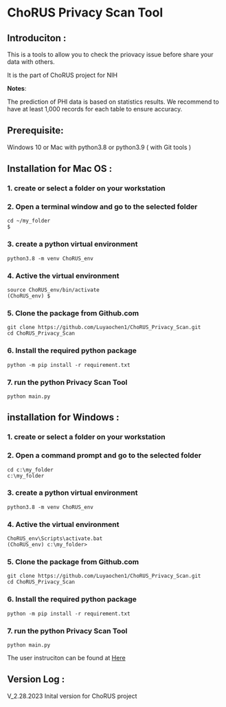 # ChoRUS Privacy Scan Tool

## Introduciton :

This is a tools to allow you to check the priovacy issue before share your data with others. 

It is the part of ChoRUS project for NIH

**Notes**:

The prediction of PHI data is based on statistics results. We recommend to have at least 1,000 records for each table to ensure accuracy. 


## Prerequisite:
Windows 10  or Mac with python3.8 or python3.9 ( with Git tools )

## Installation for Mac OS :

### 1. create or select a folder on your workstation 

### 2. Open a terminal window and go to the selected folder
~~~
cd ~/my_folder
$
~~~

### 3. create a python virtual environment
~~~
python3.8 -m venv ChoRUS_env
~~~
### 4. Active the virtual environment
~~~
source ChoRUS_env/bin/activate
(ChoRUS_env) $
~~~

### 5. Clone the package from Github.com 
~~~
git clone https://github.com/Luyaochen1/ChoRUS_Privacy_Scan.git
cd ChoRUS_Privacy_Scan
~~~

### 6. Install the required python package
~~~
python -m pip install -r requirement.txt
~~~

### 7. run the python Privacy Scan Tool
~~~
python main.py
~~~
 

## installation for Windows :

### 1. create or select a folder on your workstation 

### 2. Open a command prompt and go to the selected folder
~~~
cd c:\my_folder
c:\my_folder
~~~

### 3. create a python virtual environment
~~~
python3.8 -m venv ChoRUS_env
~~~
### 4. Active the virtual environment
~~~
ChoRUS_env\Scripts\activate.bat
(ChoRUS_env) c:\my_folder>
~~~

### 5. Clone the package from Github.com 
~~~
git clone https://github.com/Luyaochen1/ChoRUS_Privacy_Scan.git
cd ChoRUS_Privacy_Scan
~~~

### 6. Install the required python package
~~~
python -m pip install -r requirement.txt
~~~

### 7. run the python Privacy Scan Tool
~~~
python main.py
~~~
 
The user instruciton can be found at [Here ](https://github.com/Luyaochen1/ChoRUS_Privacy_Scan/blob/main/User_Instruction.md) 
 

## Version Log :

V_2.28.2023  Inital version for ChoRUS project

